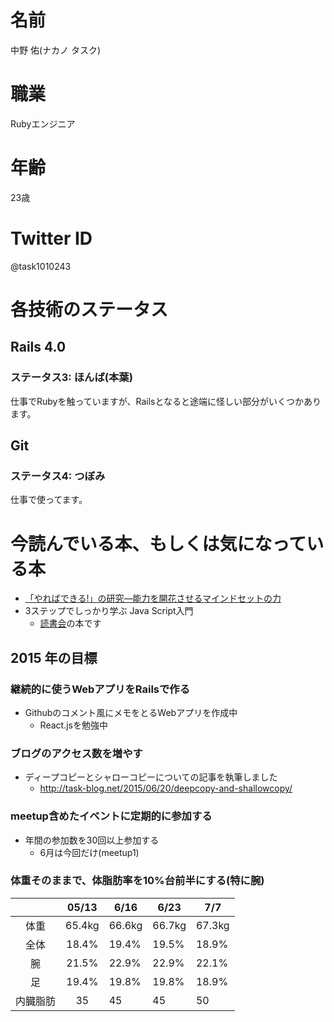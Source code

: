 # 名前
中野 佑(ナカノ タスク)

# 職業
Rubyエンジニア

# 年齢
23歳

# Twitter ID
@task1010243

# 各技術のステータス
## Rails 4.0
### ステータス3: ほんば(本葉)
仕事でRubyを触っていますが、Railsとなると途端に怪しい部分がいくつかあります。

## Git
### ステータス4: つぼみ
仕事で使ってます。

# 今読んでいる本、もしくは気になっている本
* [「やればできる!」の研究―能力を開花させるマインドセットの力](http://www.amazon.co.jp/dp/4794216807)
* 3ステップでしっかり学ぶ Java Script入門
  * [読書会](https://idobata.io/#/organization/yochiyochirb/room/3stepsJavaScript)の本です

## 2015 年の目標
### 継続的に使うWebアプリをRailsで作る
* Githubのコメント風にメモをとるWebアプリを作成中
  * React.jsを勉強中

### ブログのアクセス数を増やす
* ディープコピーとシャローコピーについての記事を執筆しました
  * http://task-blog.net/2015/06/20/deepcopy-and-shallowcopy/

### meetup含めたイベントに定期的に参加する
* 年間の参加数を30回以上参加する
  * 6月は今回だけ(meetup1)

### 体重そのままで、体脂肪率を10%台前半にする(特に腕)
|          |  05/13 | 6/16   | 6/23   | 7/7    |
|:--------:|:------:|--------|--------|--------|
|   体重   | 65.4kg | 66.6kg | 66.7kg | 67.3kg |
|   全体   |  18.4% | 19.4%  | 19.5%  | 18.9%  |
|    腕    |  21.5% | 22.9%  | 22.9%  | 22.1%  |
|    足    |  19.4% | 19.8%  | 19.8%  | 18.9%  |
| 内臓脂肪 |   35   | 45     | 45     | 50     |

